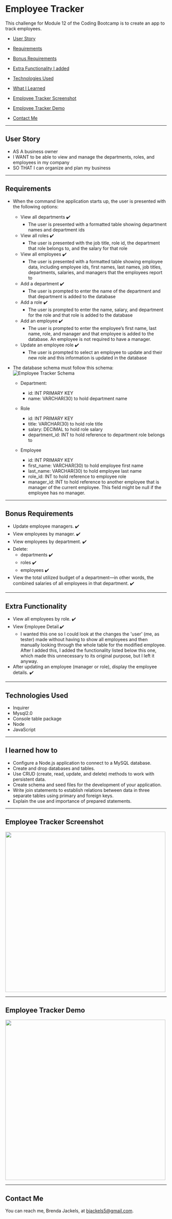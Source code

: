 # Employee Tracker
This challenge for Module 12 of the Coding Bootcamp is to create an app to track employees.

* [User Story](#userStory)

* [Requirements](#requirements)

* [Bonus Requirements](#bonusRequirements)

* [Extra Functionality I added](#extraFunctionality)

* [Technologies Used](#techUsed)

* [What I Learned](#whatILearned)

* [Employee Tracker Screenshot](#webImage)

* [Employee Tracker Demo](#projectDemo)

* [Contact Me](#contactMe)


---

<a id="userStory"></a>
## User Story

* AS A business owner
* I WANT to be able to view and manage the departments, roles, and employees in my company
* SO THAT I can organize and plan my business
--- 


<a id="requirements"></a>
## Requirements
* When the command line application starts up, the user is presented with the following options:
    * View all departments ✔️
        * The user is presented with a formatted table showing department names and department ids
    * View all roles ✔️
        * The user is presented with the job title, role id, the department that role belongs to, and the salary for that role
    * View all employees ✔️
        * The user is presented with a formatted table showing employee data, including employee ids, first names, last names, job titles, departments, salaries, and managers that the employees report to
    * Add a department ✔️
        * The user is prompted to enter the name of the department and that department is added to the database
    * Add a role ✔️
        * The user is prompted to enter the name, salary, and department for the role and that role is added to the database
    * Add an employee ✔️
        * The user is prompted to enter the employee’s first name, last name, role, and manager and that employee is added to the database. An employee is not required to have a manager.
    * Update an employee role ✔️
        * The user is prompted to select an employee to update and their new role and this information is updated in the database
* The database schema must follow this schema:
![Employee Tracker Schema](./media/12-sql-homework-demo-02.png)

    * Department:
        * id: INT PRIMARY KEY
        * name: VARCHAR(30) to hold department name
    * Role
        * id: INT PRIMARY KEY
        * title: VARCHAR(30) to hold role title
        * salary: DECIMAL to hold role salary
        * department_id: INT to hold reference to department role belongs to

    * Employee
        * id: INT PRIMARY KEY
        * first_name: VARCHAR(30) to hold employee first name
        * last_name: VARCHAR(30) to hold employee last name
        * role_id: INT to hold reference to employee role
        * manager_id: INT to hold reference to another employee that is manager of the current employee. This field might be null if the employee has no manager.

---

<a id="bonusRequirements"></a>
## Bonus Requirements

* Update employee managers. ✔️
* View employees by manager. ✔️
* View employees by department. ✔️
* Delete:
    * departments ✔️
    * roles ✔️
    * employees ✔️
* View the total utilized budget of a department—in other words, the combined salaries of all employees in that department. ✔️

---

<a id="extraFunctionality"></a>
## Extra Functionality

* View all employees by role. ✔️
* View Employee Detail.✔️
    * I wanted this one so I could look at the changes the 'user' (me, as tester) made without having to show all employees and then manually looking through the whole table for the modified employee. After I added this, I added the functionality listed below this one, which made this unnecessary to its original purpose, but I left it anyway.
* After updating an employee (manager or role), display the employee details. ✔️

---


<a id="techUsed"></a>
## Technologies Used
* Inquirer
* Mysql2.0
* Console table package
* Node
* JavaScript

--- 

<a id="whatILearned"></a>
## I learned how to
* Configure a Node.js application to connect to a MySQL database.
* Create and drop databases and tables.
* Use CRUD (create, read, update, and delete) methods to work with persistent data.
* Create schema and seed files for the development of your application.
* Write join statements to establish relations between data in three separate tables using primary and foreign keys.
* Explain the use and importance of prepared statements.

---

<a id="webImage"></a>
## Employee Tracker Screenshot

<img src="./media/employee-tracker-screenshot.png" width="500">

---

## Employee Tracker Demo

<a id="projectDemo"></a>

<a href="https://youtu.be/VKHzy5MNtBE">
   <img src="./media/employee-tracker-demo.png" width="500">
</a>

---

<a id="contactMe"></a>
## Contact Me
You can reach me, Brenda Jackels, at bjackels5@gmail.com.
